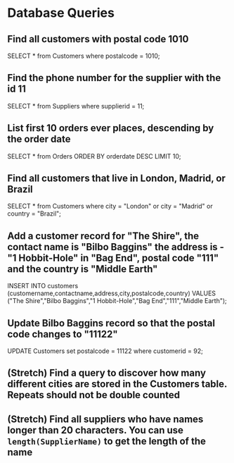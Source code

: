 # Database Queries

## Find all customers with postal code 1010

SELECT * from Customers where postalcode = 1010;

## Find the phone number for the supplier with the id 11

SELECT * from Suppliers where supplierid = 11;

## List first 10 orders ever places, descending by the order date

SELECT * from Orders 
ORDER BY orderdate DESC 
LIMIT 10;

## Find all customers that live in London, Madrid, or Brazil

SELECT * from Customers
where city = "London" or city = "Madrid" or country = "Brazil";

## Add a customer record for "The Shire", the contact name is "Bilbo Baggins" the address is -"1 Hobbit-Hole" in "Bag End", postal code "111" and the country is "Middle Earth"

INSERT INTO customers (customername,contactname,address,city,postalcode,country) 
VALUES ("The Shire","Bilbo Baggins","1 Hobbit-Hole","Bag End","111","Middle Earth");

## Update Bilbo Baggins record so that the postal code changes to "11122"

UPDATE Customers set postalcode = 11122 where customerid = 92;

## (Stretch) Find a query to discover how many different cities are stored in the Customers table. Repeats should not be double counted

## (Stretch) Find all suppliers who have names longer than 20 characters. You can use `length(SupplierName)` to get the length of the name
